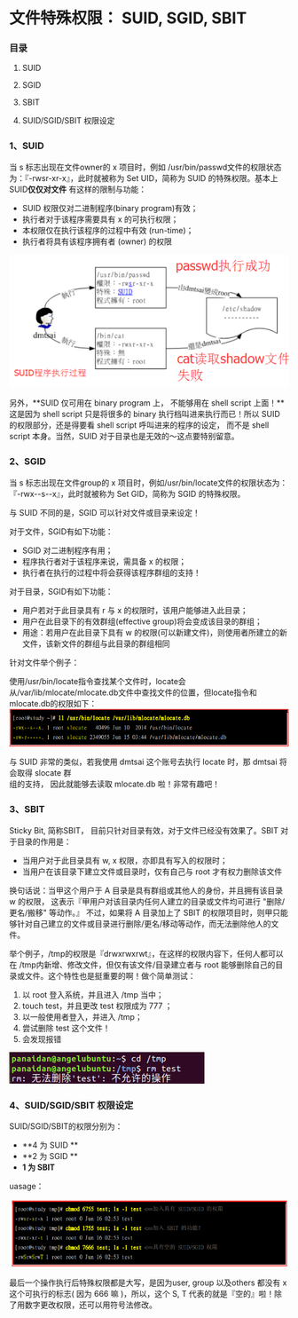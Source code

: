 # 文件特殊权限： SUID, SGID, SBIT

### 目录

1. SUID

2. SGID

3. SBIT

4. SUID/SGID/SBIT 权限设定

### 1、SUID

当 s 标志出现在文件owner的 x 项目时，例如 /usr/bin/passwd文件的权限状态为：『-rwsr-xr-x』，此时就被称为 Set UID，简称为 SUID 的特殊权限。基本上 SUID**仅仅对文件** 有这样的限制与功能：

* SUID 权限仅对二进制程序\(binary program\)有效；
* 执行者对于该程序需要具有 x 的可执行权限；
* 本权限仅在执行该程序的过程中有效 \(run-time\)；
* 执行者将具有该程序拥有者 \(owner\) 的权限

![](/assets/SUID程序执行过程.png)

另外，**SUID 仅可用在 binary program 上， 不能够用在 shell script 上面！**这是因为 shell script 只是将很多的 binary 执行档叫进来执行而已！所以 SUID 的权限部分，还是得要看 shell script 呼叫进来的程序的设定， 而不是 shell script 本身。当然，SUID 对于目录也是无效的～这点要特别留意。

### 2、SGID

当 s 标志出现在文件group的 x 项目时，例如/usr/bin/locate文件的权限状态为：『-rwx--s--x』，此时就被称为 Set GID，简称为 SGID 的特殊权限。

与 SUID 不同的是，SGID 可以针对文件或目录来设定！

对于文件，SGID有如下功能：

* SGID 对二进制程序有用；
* 程序执行者对于该程序来说，需具备 x 的权限；
* 执行者在执行的过程中将会获得该程序群组的支持！

对于目录，SGID有如下功能：

* 用户若对于此目录具有 r 与 x 的权限时，该用户能够进入此目录；
* 用户在此目录下的有效群组\(effective group\)将会变成该目录的群组；
* 用途：若用户在此目录下具有 w 的权限\(可以新建文件\)，则使用者所建立的新文件，该新文件的群组与此目录的群组相同

针对文件举个例子：

使用/usr/bin/locate指令查找某个文件时，locate会从/var/lib/mlocate/mlocate.db文件中查找文件的位置，但locate指令和mlocate.db的权限如下：![](/assets/SGID例子.png)

与 SUID 非常的类似，若我使用 dmtsai 这个账号去执行 locate 时，那 dmtsai 将会取得 slocate 群  
组的支持， 因此就能够去读取 mlocate.db 啦！非常有趣吧！

### 3、SBIT

Sticky Bit, 简称SBIT， 目前只针对目录有效，对于文件已经没有效果了。SBIT 对于目录的作用是：

* 当用户对于此目录具有 w, x 权限，亦即具有写入的权限时；
* 当用户在该目录下建立文件或目录时，仅有自己与 root 才有权力删除该文件

换句话说：当甲这个用户于 A 目录是具有群组或其他人的身份，并且拥有该目录 w 的权限， 这表示『甲用户对该目录内任何人建立的目录或文件均可进行 "删除/更名/搬移" 等动作。』 不过，如果将 A 目录加上了 SBIT 的权限项目时，则甲只能够针对自己建立的文件或目录进行删除/更名/移动等动作，而无法删除他人的文件。

举个例子，/tmp的权限是『drwxrwxrwt』，在这样的权限内容下，任何人都可以在 /tmp内新增、修改文件，但仅有该文件/目录建立者与 root 能够删除自己的目录或文件。这个特性也是挺重要的啊！做个简单测试：

1. 以 root 登入系统，并且进入 /tmp 当中；
2. touch test，并且更改 test 权限成为 777 ；
3. 以一般使用者登入，并进入 /tmp；
4. 尝试删除 test 这个文件！
5. 会发现报错

![](/assets/SBIT测试.png)

### 4、SUID/SGID/SBIT 权限设定

SUID/SGID/SBIT的权限分别为：

* **4 为 SUID
  **
* **2 为 SGID
  **
* **1 为 SBIT**

uasage：

![](/assets/特殊权限设定.png)

最后一个操作执行后特殊权限都是大写，是因为user, group 以及others 都没有 x 这个可执行的标志\( 因为 666 嘛 \)，所以，这个 S, T 代表的就是『空的』啦！除了用数字更改权限，还可以用符号法修改。

